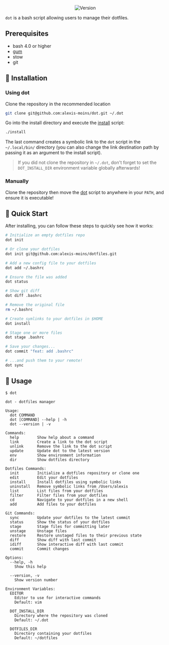 <div align='center'>

![Version](https://img.shields.io/badge/version-1.2.0-blue.svg)

</div>

`dot` is a bash script allowing users to manage their dotfiles.

## Prerequisites

- bash 4.0 or higher
- [gum](https://github.com/charmbracelet/gum)
- stow
- git


## 🧰 Installation

### Using dot

Clone the repository in the recommended location
```bash
git clone git@github.com:alexis-moins/dot.git ~/.dot
```

Go into the install directory and execute the [install](install) script:
```bash
./install
```

The last command creates a symbolic link to the `dot` script in the `~/.local/bin/` directory (you can also change the link destination path by passing it as an argument to the install script). 

> If you did not clone the repository in `~/.dot`, don't forget to set the `DOT_INSTALL_DIR` environment variable globally afterwards!

### Manually

Clone the repository then move the [dot](dot) script to anywhere in your `PATH`, and ensure it is executable!

## 🌱 Quick Start

After installing, you can follow these steps to quickly see how it works:

```bash
# Initialize an empty dotfiles repo
dot init

# Or clone your dotfiles
dot init git@github.com:alexis-moins/dotfiles.git

# Add a new config file to your dotfiles
dot add ~/.bashrc

# Ensure the file was added
dot status

# Show git diff
dot diff .bashrc

# Remove the original file
rm ~/.bashrc

# Create symlinks to your dotfiles in $HOME
dot install

# Stage one or more files
dot stage .bashrc

# Save your changes...
dot commit "feat: add .bashrc"

# ...and push them to your remote!
dot sync
```

## 🚦 Usage

```
$ dot

dot - dotfiles manager

Usage:
  dot COMMAND
  dot [COMMAND] --help | -h
  dot --version | -v

Commands:
  help        Show help about a command
  link        Create a link to the dot script
  unlink      Remove the link to the dot script
  update      Update dot to the latest version
  env         Show environment information
  dir         Show dotfiles directory

Dotfiles Commands:
  init        Initialize a dotfiles repository or clone one
  edit        Edit your dotfiles
  install     Install dotfiles using symbolic links
  uninstall   Remove symbolic links from /Users/alexis
  list        List files from your dotfiles
  filter      Filter files from your dotfiles
  cd          Navigate to your dotfiles in a new shell
  add         Add files to your dotfiles

Git Commands:
  sync        Update your dotfiles to the latest commit
  status      Show the status of your dotfiles
  stage       Stage files for committing later
  unstage     Unstage files
  restore     Restore unstaged files to their previous state
  diff        Show diff with last commit
  idiff       Show interactive diff with last commit
  commit      Commit changes

Options:
  --help, -h
    Show this help

  --version, -v
    Show version number

Environment Variables:
  EDITOR
    Editor to use for interactive commands
    Default: vim

  DOT_INSTALL_DIR
    Directory where the repository was cloned
    Default: ~/.dot

  DOTFILES_DIR
    Directory containing your dotfiles
    Default: ~/dotfiles
```

